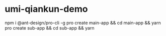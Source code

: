# umi-qiankun-demo

npm i @ant-design/pro-cli -g
pro create main-app && cd main-app && yarn 
pro create sub-app && cd sub-app && yarn